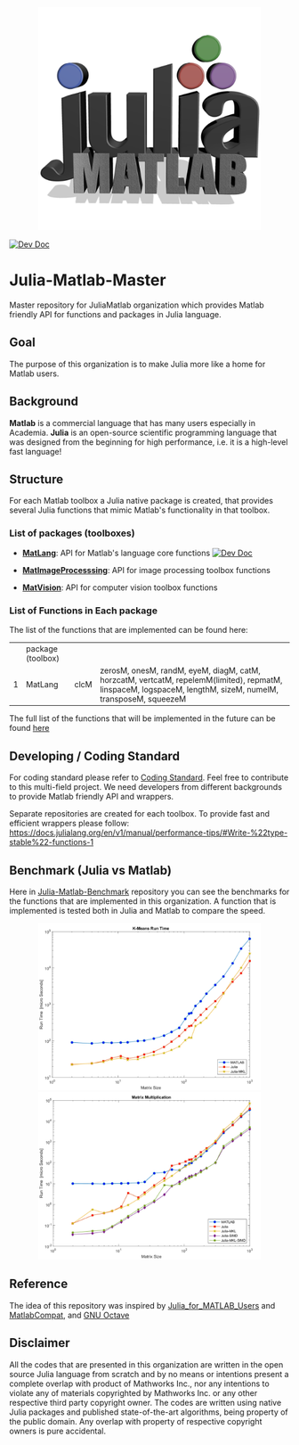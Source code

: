 <p align="center">
  <img src="https://github.com/juliamatlab/Julia-Matlab-Master/blob/master/logo/Julia-Matlab-Logo-small.png" alt="Julia-Matlab-Logo" height="400"/>
</p>


 [![Dev Doc](https://img.shields.io/badge/docs-dev-blue.svg)](https://juliamatlab.github.io/MatLang/dev)

# Julia-Matlab-Master
Master repository for JuliaMatlab organization which provides Matlab friendly API for functions and packages in Julia language.

## Goal
The purpose of this organization is to make Julia more like a home for Matlab users.

## Background
**Matlab** is a commercial language that has many users especially in Academia. **Julia** is an open-source scientific programming language that was designed from the beginning for high performance, i.e. it is a high-level fast language!

## Structure
For each Matlab toolbox a Julia native package is created, that provides several Julia functions that mimic Matlab's functionality in that toolbox.

### List of packages (toolboxes)
* **[MatLang](https://github.com/juliamatlab/MatLang)**: API for Matlab's language core functions  [![Dev Doc](https://img.shields.io/badge/docs-dev-blue.svg)](https://juliamatlab.github.io/MatLang/dev)

* **[MatImageProcesssing](url)**: API for image processing toolbox functions  
* **[MatVision](url)**: API for computer vision toolbox functions   

### List of Functions in Each package
The list of the functions that are implemented can be found here:

<table>
    <tr>
        <td></td>
        <td>package (toolbox)</td>
        <td></td>
    </tr>
    <tr>
        <td>1</td>
        <td>MatLang</td>
        <td>clcM</td>
        <td>zerosM, onesM, randM, eyeM, diagM, catM, horzcatM, vertcatM, repelemM(limited), repmatM, linspaceM, logspaceM, lengthM, sizeM, numelM, transposeM, squeezeM</td>
    </tr>
</table>


The full list of the functions that will be implemented in the future can be found [here](https://www.mathworks.com/help/matlab/referencelist.html;jsessionid=e221a09e47ed26d2b333ea600f68?type=function)


## Developing / Coding Standard
For coding standard please refer to [Coding Standard](https://github.com/juliamatlab/Julia-Matlab-Master/blob/master/Coding-Standard.md).
Feel free to contribute to this multi-field project. We need developers from different backgrounds to provide Matlab friendly API and wrappers.

Separate repositories are created for each toolbox. To provide fast and efficient wrappers please follow: https://docs.julialang.org/en/v1/manual/performance-tips/#Write-%22type-stable%22-functions-1

## Benchmark (Julia vs Matlab)
Here in [Julia-Matlab-Benchmark](https://github.com/juliamatlab/Julia-Matlab-Benchmark) repository you can see the benchmarks for the functions that are implemented in this organization. A function that is implemented is tested both in Julia and Matlab to compare the speed.

<p align="middle">
  <img src="https://raw.githubusercontent.com/aminya/MatlabJuliaMatrixOperationsBenchmark/master/Figures/Figure16.png" alt="K-means Run Time" width="400"/>
   <img src="https://raw.githubusercontent.com/aminya/MatlabJuliaMatrixOperationsBenchmark/master/Figures/Figure3.png" alt="Matrix Multiplication" width="400"/>
</p>


## Reference
The idea of this repository was inspired by [Julia_for_MATLAB_Users](https://en.wikibooks.org/wiki/Julia_for_MATLAB_Users/Index) and [MatlabCompat](https://github.com/MatlabCompat/MatlabCompat.jl), and [GNU Octave](https://www.gnu.org/software/octave/)


## Disclaimer

All the codes that are presented in this organization are written in the open source Julia language from scratch and by no means or intentions present a complete overlap with product of Mathworks Inc., nor any intentions to violate any of materials copyrighted by Mathworks Inc. or any other respective third party copyright owner. The codes are written using native Julia packages and published state-of-the-art algorithms, being property of the public domain. Any overlap with property of respective copyright owners is pure accidental.
